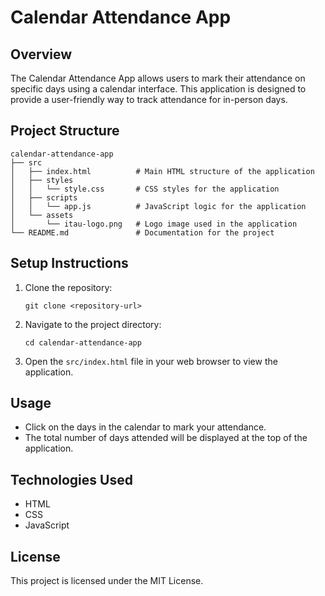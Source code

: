 # Calendar Attendance App

## Overview
The Calendar Attendance App allows users to mark their attendance on specific days using a calendar interface. This application is designed to provide a user-friendly way to track attendance for in-person days.

## Project Structure
```
calendar-attendance-app
├── src
│   ├── index.html          # Main HTML structure of the application
│   ├── styles
│   │   └── style.css       # CSS styles for the application
│   ├── scripts
│   │   └── app.js          # JavaScript logic for the application
│   └── assets
│       └── itau-logo.png   # Logo image used in the application
└── README.md               # Documentation for the project
```

## Setup Instructions
1. Clone the repository:
   ```
   git clone <repository-url>
   ```
2. Navigate to the project directory:
   ```
   cd calendar-attendance-app
   ```
3. Open the `src/index.html` file in your web browser to view the application.

## Usage
- Click on the days in the calendar to mark your attendance.
- The total number of days attended will be displayed at the top of the application.

## Technologies Used
- HTML
- CSS
- JavaScript

## License
This project is licensed under the MIT License.